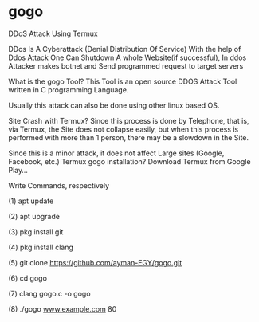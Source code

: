 # gogo

DDoS Attack Using Termux

DDos Is A Cyberattack (Denial Distribution Of Service) With the help of Ddos Attack One Can Shutdown A whole Website(if successful), In ddos Attacker makes botnet and Send programmed request to target servers

What is the gogo Tool?
This Tool is an open source DDOS Attack Tool written in C programming Language.

Usually this attack can also be done using other linux based OS.

Site Crash with Termux?
Since this process is done by Telephone, that is, via Termux, the Site does not collapse easily, but when this process is performed with more than 1 person, there may be a slowdown in the Site.

Since this is a minor attack, it does not affect Large sites (Google, Facebook, etc.)
Termux gogo installation?
Download Termux from Google Play…

 Write Commands, respectively

(1) apt update

(2) apt upgrade

(3) pkg install git

(4) pkg install clang

(5) git clone https://github.com/ayman-EGY/gogo.git

(6) cd gogo

(7) clang gogo.c -o gogo

(8) ./gogo www.example.com 80
